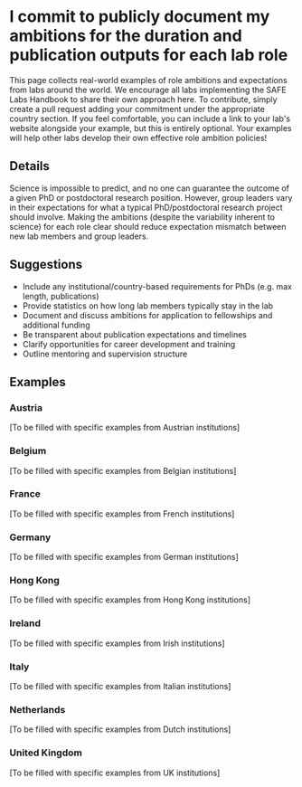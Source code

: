# I commit to publicly document my ambitions for the duration and publication outputs for each lab role

This page collects real-world examples of role ambitions and expectations from labs around the world. We encourage all labs implementing the SAFE Labs Handbook to share their own approach here. To contribute, simply create a pull request adding your commitment under the appropriate country section. If you feel comfortable, you can include a link to your lab's website alongside your example, but this is entirely optional. Your examples will help other labs develop their own effective role ambition policies!

## Details
Science is impossible to predict, and no one can guarantee the outcome of a given PhD or postdoctoral research position. However, group leaders vary in their expectations for what a typical PhD/postdoctoral research project should involve. Making the ambitions (despite the variability inherent to science) for each role clear should reduce expectation mismatch between new lab members and group leaders.

## Suggestions
- Include any institutional/country-based requirements for PhDs (e.g. max length, publications)
- Provide statistics on how long lab members typically stay in the lab
- Document and discuss ambitions for application to fellowships and additional funding
- Be transparent about publication expectations and timelines
- Clarify opportunities for career development and training
- Outline mentoring and supervision structure

## Examples

### Austria
[To be filled with specific examples from Austrian institutions]

### Belgium
[To be filled with specific examples from Belgian institutions]

### France
[To be filled with specific examples from French institutions]

### Germany
[To be filled with specific examples from German institutions]

### Hong Kong
[To be filled with specific examples from Hong Kong institutions]

### Ireland
[To be filled with specific examples from Irish institutions]

### Italy
[To be filled with specific examples from Italian institutions]

### Netherlands
[To be filled with specific examples from Dutch institutions]

### United Kingdom
[To be filled with specific examples from UK institutions]
